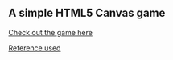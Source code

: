 ## A simple HTML5 Canvas game

[Check out the game here](http://rshandy.github.io/hex/)

[Reference used](http://www.lostdecadegames.com/how-to-make-a-simple-html5-canvas-game/)

